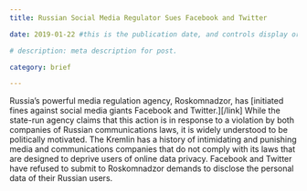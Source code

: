 ```yaml
---
title: Russian Social Media Regulator Sues Facebook and Twitter

date: 2019-01-22 #this is the publication date, and controls display order.

# description: meta description for post.

category: brief

---
```


Russia’s powerful media regulation agency, Roskomnadzor, has [initiated fines against social media giants Facebook and Twitter.][/link] While the state-run agency claims that this action is in response to a violation by both companies of Russian communications laws, it is widely understood to be politically motivated. The Kremlin has a history of intimidating and punishing media and communications companies that do not comply with its laws that are designed to deprive users of online data privacy. Facebook and Twitter have refused to submit to Roskomnadzor demands to disclose the personal data of their Russian users.

[link]: https://www.wired.co.uk/article/russia-suing-facebook-twitter
